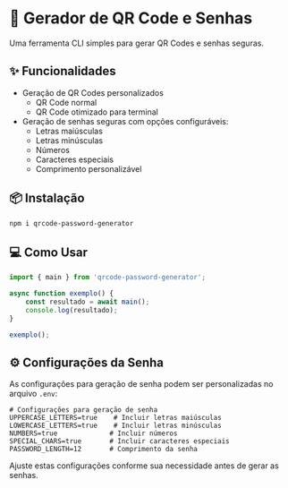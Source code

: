 # 🔧 Gerador de QR Code e Senhas

Uma ferramenta CLI simples para gerar QR Codes e senhas seguras.

## ✨ Funcionalidades

- Geração de QR Codes personalizados
  - QR Code normal
  - QR Code otimizado para terminal
- Geração de senhas seguras com opções configuráveis:
  - Letras maiúsculas
  - Letras minúsculas 
  - Números
  - Caracteres especiais
  - Comprimento personalizável

## 📦 Instalação

```bash
npm i qrcode-password-generator
```

## 💻 Como Usar

```javascript
import { main } from 'qrcode-password-generator';

async function exemplo() {
    const resultado = await main();
    console.log(resultado);
}

exemplo();
```

## ⚙️ Configurações da Senha

As configurações para geração de senha podem ser personalizadas no arquivo `.env`:

```env
# Configurações para geração de senha
UPPERCASE_LETTERS=true    # Incluir letras maiúsculas
LOWERCASE_LETTERS=true    # Incluir letras minúsculas
NUMBERS=true             # Incluir números
SPECIAL_CHARS=true       # Incluir caracteres especiais
PASSWORD_LENGTH=12       # Comprimento da senha
```

Ajuste estas configurações conforme sua necessidade antes de gerar as senhas.